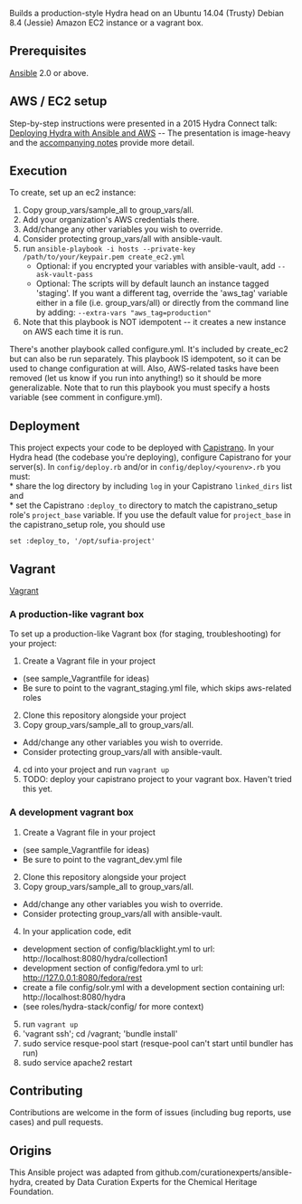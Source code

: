 Builds a production-style Hydra head on an Ubuntu 14.04 (Trusty) Debian 8.4 (Jessie) Amazon EC2 instance or a vagrant box.

## Prerequisites
[Ansible](http://docs.ansible.com/intro_installation.html) 2.0 or above.

## AWS / EC2 setup
Step-by-step instructions were presented in a 2015 Hydra Connect talk: [Deploying Hydra with Ansible and AWS](https://wiki.duraspace.org/download/attachments/67241821/Deploying%20Hydra%20with%20Ansible%20and%20AWS%281%29.pdf?version=1&modificationDate=1443113768038&api=v2) -- The presentation is image-heavy and the [accompanying notes](https://wiki.duraspace.org/download/attachments/67241821/DevOpsHydraConnectDeployingHydrawithAnsibleandAWS.pdf?version=1&modificationDate=1449085395026&api=v2) provide more detail.

## Execution
To create, set up an ec2 instance:

1. Copy group_vars/sample_all to group_vars/all.
2. Add your organization's AWS credentials there.
3. Add/change any other variables you wish to override.
4. Consider protecting group_vars/all with ansible-vault.
5. run `ansible-playbook -i hosts --private-key /path/to/your/keypair.pem create_ec2.yml`
   * Optional: if you encrypted your variables with ansible-vault, add `--ask-vault-pass`
   * Optional: The scripts will by default launch an instance tagged 'staging'. If you want a different tag, override the 'aws_tag' variable either in a file (i.e. group_vars/all) or directly from the command line by adding: `--extra-vars "aws_tag=production"`
6. Note that this playbook is NOT idempotent -- it creates a new instance on AWS each time it is run.

There's another playbook called configure.yml. It's included by create_ec2 but can also be run separately. This playbook IS idempotent, so it can be used to change configuration at will. Also, AWS-related tasks have been removed (let us know if you run into anything!) so it should be more generalizable. Note that to run this playbook you must specify a hosts variable (see comment in configure.yml).

## Deployment
This project expects your code to be deployed with [Capistrano](http://capistranorb.com/). In your Hydra head (the codebase you're deploying), configure Capistrano for your server(s). In `config/deploy.rb` and/or in `config/deploy/<yourenv>.rb` you must:  
	* share the log directory by including `log` in your Capistrano `linked_dirs` list and  
	* set the Capistrano `:deploy_to` directory to match the capistrano_setup role's `project_base` variable. If you use the default value for `project_base` in the capistrano_setup role, you should use 
```
set :deploy_to, '/opt/sufia-project'
```

## Vagrant
[Vagrant](http://docs.vagrantup.com/v2/)

### A production-like vagrant box
To set up a production-like Vagrant box (for staging, troubleshooting) for your project:

1. Create a Vagrant file in your project
  * (see sample_Vagrantfile for ideas)
  * Be sure to point to the vagrant_staging.yml file, which skips aws-related roles
2. Clone this repository alongside your project
3. Copy group_vars/sample_all to group_vars/all.
 * Add/change any other variables you wish to override.
 * Consider protecting group_vars/all with ansible-vault.
4. cd into your project and run `vagrant up`
5. TODO: deploy your capistrano project to your vagrant box. Haven't tried this yet.

### A development vagrant box

1. Create a Vagrant file in your project
  * (see sample_Vagrantfile for ideas)
  * Be sure to point to the vagrant_dev.yml file
2. Clone this repository alongside your project
3. Copy group_vars/sample_all to group_vars/all.
 * Add/change any other variables you wish to override.
 * Consider protecting group_vars/all with ansible-vault.
4. In your application code, edit
  * development section of config/blacklight.yml to url: http://localhost:8080/hydra/collection1
  * development section of config/fedora.yml to url: http://127.0.0.1:8080/fedora/rest
  * create a file config/solr.yml with a development section containing url: http://localhost:8080/hydra
  * (see roles/hydra-stack/config/ for more context)
5. run `vagrant up`
6. 'vagrant ssh'; cd /vagrant; 'bundle install'
7. sudo service resque-pool start (resque-pool can't start until bundler has run)
8. sudo service apache2 restart

## Contributing
Contributions are welcome in the form of issues (including bug reports, use cases) and pull requests.

## Origins
This Ansible project was adapted from github.com/curationexperts/ansible-hydra, created by Data Curation Experts for the Chemical Heritage Foundation.
